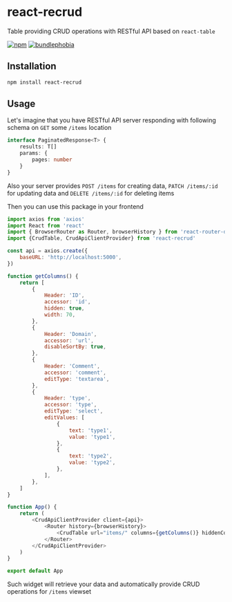 # react-recrud

Table providing CRUD operations with RESTful API based on `react-table`

[![npm](https://img.shields.io/npm/dt/react-recrud)](https://www.npmjs.com/package/react-recrud)
[![bundlephobia](https://badgen.net/bundlephobia/minzip/react-recrud@latest)](https://bundlephobia.com/result?p=react-recrud@0.0.3)

## Installation

```sh
npm install react-recrud
```

## Usage
Let's imagine that you have RESTful API server responding with following schema on `GET` some `/items` location
```ts
interface PaginatedResponse<T> {
    results: T[]
    params: {
        pages: number
    }
}
```
Also your server provides `POST /items` for creating data, `PATCH /items/:id` for updating data and `DELETE /items/:id` for deleting items 

Then you can use this package in your frontend
```js
import axios from 'axios'
import React from 'react'
import { BrowserRouter as Router, browserHistory } from 'react-router-dom'
import {CrudTable, CrudApiClientProvider} from 'react-recrud'

const api = axios.create({
    baseURL: 'http://localhost:5000',
})

function getColumns() {
    return [
        {
            Header: 'ID',
            accessor: 'id',
            hidden: true,
            width: 70,
        },
        {
            Header: 'Domain',
            accessor: 'url',
            disableSortBy: true,
        },
        {
            Header: 'Comment',
            accessor: 'comment',
            editType: 'textarea',
        },
        {
            Header: 'type',
            accessor: 'type',
            editType: 'select',
            editValues: [
                {
                    text: 'type1',
                    value: 'type1',
                },
                {
                    text: 'type2',
                    value: 'type2',
                },
            ],
        },
    ]
}

function App() {
    return (
        <CrudApiClientProvider client={api}>
            <Router history={browserHistory}>
                <CrudTable url="items/" columns={getColumns()} hiddenColumns={['comment']} />
            </Router>
        </CrudApiClientProvider>
    )
}

export default App
```

Such widget will retrieve your data and automatically provide CRUD operations for `/items` viewset
